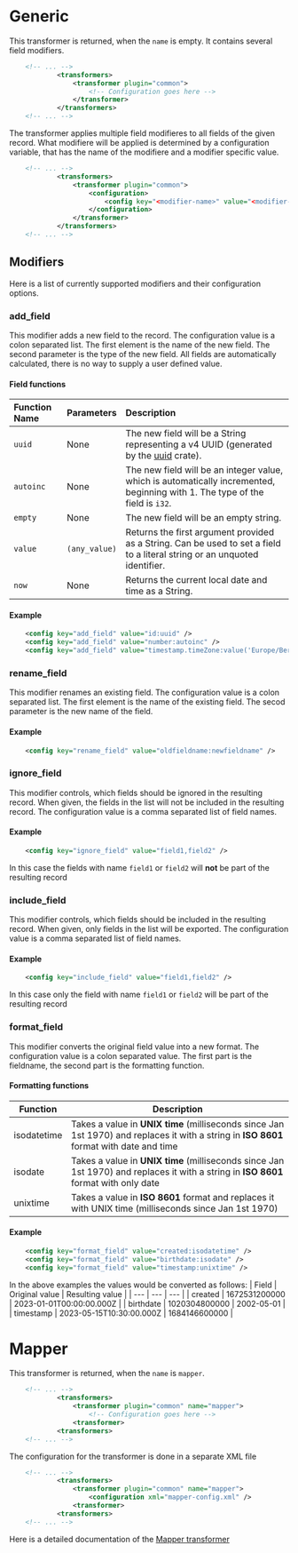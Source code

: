 # Generic
This transformer is returned, when the `name` is empty. It contains several 
field modifiers.
```xml
    <!-- ... -->
            <transformers>
                <transformer plugin="common">
                    <!-- Configuration goes here -->
                </transformer>
            </transformers>
    <!-- ... -->
```
The transformer applies multiple field modifieres to all fields of the given 
record. What modifiere will be applied is determined by a configuration variable,
that has the name of the modifiere and a modifier specific value.
```xml
    <!-- ... -->
            <transformers>
                <transformer plugin="common">
                    <configuration>
                        <config key="<modifier-name>" value="<modifier-parameter>" />
                    </configuration>
                </transformer>
            </transformers>
    <!-- ... -->
```
## Modifiers
Here is a list of currently supported modifiers and their configuration options.
### add_field
This modifier adds a new field to the record. The configuration value is a colon 
separated list. The first element is the name of the new field. The second parameter
is the type of the new field. All fields are automatically calculated, there is no 
way to supply a user defined value.
#### Field functions
| Function Name | Parameters     | Description                                                                                                                               |
| :--- | :--- | :--- |
| `uuid`        | None           | The new field will be a String representing a v4 UUID (generated by the [uuid](https://crates.io/crates/uuid) crate).                                                    |
| `autoinc`     | None           | The new field will be an integer value, which is automatically incremented, beginning with 1. The type of the field is `i32`.             |
| `empty`       | None           | The new field will be an empty string.                                                                                                    |
| `value`       | `(any_value)`  | Returns the first argument provided as a String. Can be used to set a field to a literal string or an unquoted identifier.                  |
| `now`         | None   | Returns the current local date and time as a String. 

#### Example
```xml
    <config key="add_field" value="id:uuid" />
    <config key="add_field" value="number:autoinc" />
    <config key="add_field" value="timestamp.timeZone:value('Europe/Berlin')" />
```

### rename_field
This modifier renames an existing field. The configuration value is a colon 
separated list. The first element is the name of the existing field. The secod parameter
is the new name of the field.
#### Example
```xml
    <config key="rename_field" value="oldfieldname:newfieldname" />
```
### ignore_field
This modifier controls, which fields should be ignored in the resulting record.
When given, the fields in the list will not be included in the resulting record.
The configuration value is a comma separated list of field names.
#### Example
```xml
    <config key="ignore_field" value="field1,field2" />
```
In this case the fields with name `field1` or `field2` will **not** be part of the 
resulting record

### include_field
This modifier controls, which fields should be included in the resulting record.
When given, only fields in the list will be exported. The configuration value is 
a comma separated list of field names.
#### Example
```xml
    <config key="include_field" value="field1,field2" />
```
In this case only the field with name `field1` or `field2` will be part of the 
resulting record

### format_field
This modifier converts the original field value into a new format. The 
configuration value is a colon separated value. The first part is the fieldname,
the second part is the formatting function.
#### Formatting functions
| Function | Description |
| --- | --- |
| isodatetime | Takes a value in **UNIX time** (milliseconds since Jan 1st 1970) and replaces it with a string in **ISO 8601** format with date and time |
| isodate | Takes a value in **UNIX time** (milliseconds since Jan 1st 1970) and replaces it with a string in **ISO 8601** format with only date |
| unixtime | Takes a value in **ISO 8601** format and replaces it with UNIX time (milliseconds since Jan 1st 1970) |

#### Example
```xml
    <config key="format_field" value="created:isodatetime" />
    <config key="format_field" value="birthdate:isodate" />
    <config key="format_field" value="timestamp:unixtime" />
```

In the above examples the values would be converted as follows:
| Field | Original value | Resulting value |
| --- | --- | --- |
| created | 1672531200000 | 2023-01-01T00:00:00.000Z |
| birthdate | 1020304800000 | 2002-05-01 |
| timestamp | 2023-05-15T10:30:00.000Z | 1684146600000 |

# Mapper
This transformer is returned, when the `name` is `mapper`. 
```xml
    <!-- ... -->
            <transformers>
                <transformer plugin="common" name="mapper">
                    <!-- Configuration goes here -->
                <transformer>
            <transformers>
    <!-- ... -->
```
The configuration for the transformer is done in a separate XML file
```xml
    <!-- ... -->
            <transformers>
                <transformer plugin="common" name="mapper">
                    <configuration xml="mapper-config.xml" />
                <transformer>
            <transformers>
    <!-- ... -->
```
Here is a detailed documentation of the [Mapper transformer](mapper.md)


